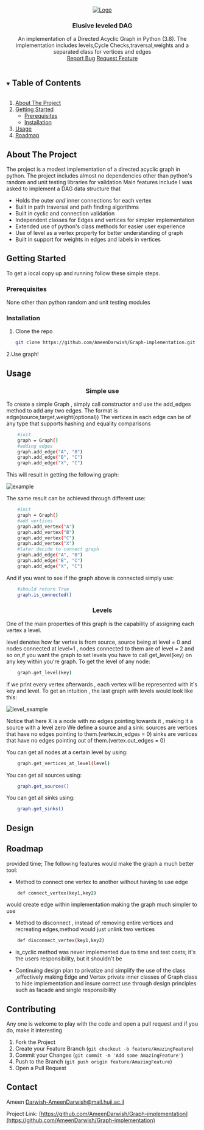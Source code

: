 
<!--
*** AmeenDarwish, Graph-implementation, twitter_handle, email, Elusive leveled DAG, project_description
-->





 

<br />


<p align="center">
  <a href="https://github.com/AmeenDarwish/Graph-implementation">
    <img src="images/logo.png" alt="Logo" >
  </a>

   <h3 align="center">Elusive leveled DAG</h3>

  <p align="center">
    An implementation of a Directed Acyclic Graph in Python (3.8).
    The implementation includes levels,Cycle Checks,traversal,weights and a separated class for vertices and edges
    <br />
    <a href="https://github.com/AmeenDarwish/Graph-implementation">Report Bug</a>
    <a href="https://github.com/AmeenDarwish/Graph-implementation">Request Feature</a>
  </p>


<!-- TABLE OF CONTENTS -->
<details open="open">
  <summary><h2 style="display: inline-block">Table of Contents</h2></summary>
  <ol>
    <li>
      <a href="#about-the-project">About The Project</a>
    </li>
    <li>
      <a href="#getting-started">Getting Started</a>
      <ul>
        <li><a href="#prerequisites">Prerequisites</a></li>
        <li><a href="#installation">Installation</a></li>
      </ul>
    </li>
    <li><a href="#usage">Usage</a></li>
    <li><a href="#roadmap">Roadmap</a></li>
  </ol>
</details>



<!-- ABOUT THE PROJECT -->
## About The Project



The project is a modest implementation of a directed acyclic graph in python.
The project includes almost no dependencies other than python's random and unit testing libraries for validation
Main features include 
I was asked to implement a DAG data structure that 

* Holds the outer *and* inner connections for each vertex
* Built in path traversal and path finding algorithms 
* Built in cyclic and connection validation
* Independent classes for Edges and vertices for simpler implementation
* Extended use of python's class methods for easier user experience
* Use of level as a vertex property for better understanding of graph
* Built in support for weights in edges and labels in vertices



<!-- GETTING STARTED -->
## Getting Started

To get a local copy up and running follow these simple steps.

### Prerequisites

None other than python random and  unit testing modules

### Installation

1. Clone the repo
   ```sh
   git clone https://github.com/AmeenDarwish/Graph-implementation.git
   ```
2.Use graph!


<!-- USAGE EXAMPLES -->
## Usage
<h3 align="center">Simple use</h3>
To create a simple Graph , simply call constructor and use the add_edges method to add any two edges.
The format is edge(source,target,weight(optional))
The vertices in each edge can be of any type that supports hashing and equality comparisons 

```sh
    #init
    graph = Graph()
    #adding edges
    graph.add_edge("A", "B") 
    graph.add_edge("B", "C")
    graph.add_edge("X", "C")
```
This will result in getting the following graph:

<img src="images/simple_edge_example.png" alt="example">

The same result can be achieved through different use:
```sh
    #init
    graph = Graph()
    #add vertices
    graph.add_vertex("A")
    graph.add_vertex("B")
    graph.add_vertex("C")
    graph.add_vertex("X")
    #later decide to connect graph
    graph.add_edge("A", "B") 
    graph.add_edge("B", "C")
    graph.add_edge("X", "C")
```
And if you want to see if the graph above is connected simply use:
```sh
    #should return True
    graph.is_connected()
```
<h3 align="center">Levels</h3>

One of the main properties of this graph is the capability of assigning each vertex a level.

level denotes how far vertex is from source, source being at level = 0 and nodes connected at level=1 , nodes connected
to them are of level = 2 and so on,if you want the graph to set levels you have to call get_level(key) on any key
within you're graph.
To get the level of any node:
```sh
    graph.get_level(key)
```
if we print every vertex afterwards , each vertex will be represented with it's key and level.
To get an intuition , the last graph with levels would look like this:

<img src="images/simple_level_example.png" alt="level_example">

Notice that here X is a node with no edges pointing towards it , making it a source with a level zero
We define a source and a sink:
    sources are vertices that have no edges pointing to them.(vertex.in_edges = 0)
    sinks are vertices that have no edges pointing out of them.(vertex.out_edges = 0)

You can get all nodes at a certain level by using:
```sh
    graph.get_vertices_at_level(level)
```
You can get all sources using:
```sh
    graph.get_sources()
```
You can get all sinks using:
```sh
    graph.get_sinks()
```

<!-- Design -->
## Design

<!-- ROADMAP -->
## Roadmap


provided time; The following features would make the graph a much better tool:
                 
* Method to connect one vertex to another without having to use edge 
```sh
    def connect_vertex(key1,key2)
``` 
  would create edge within implementation making the graph much simpler to use 

* Method to disconnect , instead of removing entire vertices and recreating edges,method would just unlink two vertices
```sh
    def disconnect_vertex(key1,key2)
``` 
* is_cyclic method was never implemented due to time and test costs;
  it's the users responsibility, but it shouldn't be

* Continuing design plan to privatize and simplify the use of the class ,effectively making Edge and Vertex private
  inner classes of Graph class to hide implementation and insure correct use through
  design principles such as facade and single responsibility 



<!-- CONTRIBUTING -->
## Contributing

Any one is welcome to play with the code and open a pull request and if you do, make it interesting

1. Fork the Project
2. Create your Feature Branch (`git checkout -b feature/AmazingFeature`)
3. Commit your Changes (`git commit -m 'Add some AmazingFeature'`)
4. Push to the Branch (`git push origin feature/AmazingFeature`)
5. Open a Pull Request





<!-- CONTACT -->
## Contact

Ameen Darwish-AmeenDarwish@mail.huji.ac.il

Project Link: [https://github.com/AmeenDarwish/Graph-implementation](https://github.com/AmeenDarwish/Graph-implementation)








<!-- MARKDOWN LINKS & IMAGES -->
<!-- https://www.markdownguide.org/basic-syntax/#reference-style-links -->
[contributors-shield]: https://img.shields.io/github/contributors/AmeenDarwish/repo.svg?style=for-the-badge
[contributors-url]: https://github.com/AmeenDarwish/repo/graphs/contributors
[forks-shield]: https://img.shields.io/github/forks/AmeenDarwish/repo.svg?style=for-the-badge
[forks-url]: https://github.com/AmeenDarwish/repo/network/members
[stars-shield]: https://img.shields.io/github/stars/AmeenDarwish/repo.svg?style=for-the-badge
[stars-url]: https://github.com/AmeenDarwish/repo/stargazers
[issues-shield]: https://img.shields.io/github/issues/AmeenDarwish/repo.svg?style=for-the-badge
[issues-url]: https://github.com/AmeenDarwish/repo/issues
[license-shield]: https://img.shields.io/github/license/AmeenDarwish/repo.svg?style=for-the-badge
[license-url]: https://github.com/AmeenDarwish/repo/blob/master/LICENSE.txt
[linkedin-shield]: https://img.shields.io/badge/-LinkedIn-black.svg?style=for-the-badge&logo=linkedin&colorB=555
[linkedin-url]: https://linkedin.com/in/AmeenDarwish
